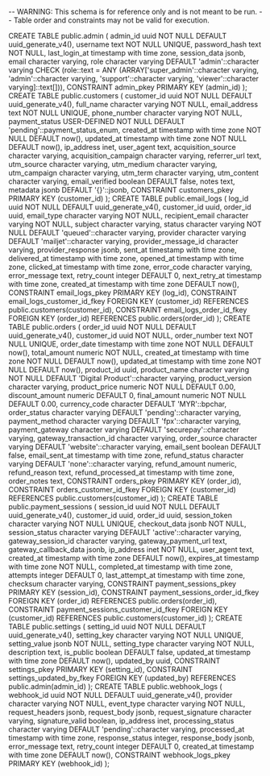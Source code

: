 -- WARNING: This schema is for reference only and is not meant to be run.
-- Table order and constraints may not be valid for execution.

CREATE TABLE public.admin (
  admin_id uuid NOT NULL DEFAULT uuid_generate_v4(),
  username text NOT NULL UNIQUE,
  password_hash text NOT NULL,
  last_login_at timestamp with time zone,
  session_data jsonb,
  email character varying,
  role character varying DEFAULT 'admin'::character varying CHECK (role::text = ANY (ARRAY['super_admin'::character varying, 'admin'::character varying, 'support'::character varying, 'viewer'::character varying]::text[])),
  CONSTRAINT admin_pkey PRIMARY KEY (admin_id)
);
CREATE TABLE public.customers (
  customer_id uuid NOT NULL DEFAULT uuid_generate_v4(),
  full_name character varying NOT NULL,
  email_address text NOT NULL UNIQUE,
  phone_number character varying NOT NULL,
  payment_status USER-DEFINED NOT NULL DEFAULT 'pending'::payment_status_enum,
  created_at timestamp with time zone NOT NULL DEFAULT now(),
  updated_at timestamp with time zone NOT NULL DEFAULT now(),
  ip_address inet,
  user_agent text,
  acquisition_source character varying,
  acquisition_campaign character varying,
  referrer_url text,
  utm_source character varying,
  utm_medium character varying,
  utm_campaign character varying,
  utm_term character varying,
  utm_content character varying,
  email_verified boolean DEFAULT false,
  notes text,
  metadata jsonb DEFAULT '{}'::jsonb,
  CONSTRAINT customers_pkey PRIMARY KEY (customer_id)
);
CREATE TABLE public.email_logs (
  log_id uuid NOT NULL DEFAULT uuid_generate_v4(),
  customer_id uuid,
  order_id uuid,
  email_type character varying NOT NULL,
  recipient_email character varying NOT NULL,
  subject character varying,
  status character varying NOT NULL DEFAULT 'queued'::character varying,
  provider character varying DEFAULT 'mailjet'::character varying,
  provider_message_id character varying,
  provider_response jsonb,
  sent_at timestamp with time zone,
  delivered_at timestamp with time zone,
  opened_at timestamp with time zone,
  clicked_at timestamp with time zone,
  error_code character varying,
  error_message text,
  retry_count integer DEFAULT 0,
  next_retry_at timestamp with time zone,
  created_at timestamp with time zone DEFAULT now(),
  CONSTRAINT email_logs_pkey PRIMARY KEY (log_id),
  CONSTRAINT email_logs_customer_id_fkey FOREIGN KEY (customer_id) REFERENCES public.customers(customer_id),
  CONSTRAINT email_logs_order_id_fkey FOREIGN KEY (order_id) REFERENCES public.orders(order_id)
);
CREATE TABLE public.orders (
  order_id uuid NOT NULL DEFAULT uuid_generate_v4(),
  customer_id uuid NOT NULL,
  order_number text NOT NULL UNIQUE,
  order_date timestamp with time zone NOT NULL DEFAULT now(),
  total_amount numeric NOT NULL,
  created_at timestamp with time zone NOT NULL DEFAULT now(),
  updated_at timestamp with time zone NOT NULL DEFAULT now(),
  product_id uuid,
  product_name character varying NOT NULL DEFAULT 'Digital Product'::character varying,
  product_version character varying,
  product_price numeric NOT NULL DEFAULT 0.00,
  discount_amount numeric DEFAULT 0,
  final_amount numeric NOT NULL DEFAULT 0.00,
  currency_code character DEFAULT 'MYR'::bpchar,
  order_status character varying DEFAULT 'pending'::character varying,
  payment_method character varying DEFAULT 'fpx'::character varying,
  payment_gateway character varying DEFAULT 'securepay'::character varying,
  gateway_transaction_id character varying,
  order_source character varying DEFAULT 'website'::character varying,
  email_sent boolean DEFAULT false,
  email_sent_at timestamp with time zone,
  refund_status character varying DEFAULT 'none'::character varying,
  refund_amount numeric,
  refund_reason text,
  refund_processed_at timestamp with time zone,
  order_notes text,
  CONSTRAINT orders_pkey PRIMARY KEY (order_id),
  CONSTRAINT orders_customer_id_fkey FOREIGN KEY (customer_id) REFERENCES public.customers(customer_id)
);
CREATE TABLE public.payment_sessions (
  session_id uuid NOT NULL DEFAULT uuid_generate_v4(),
  customer_id uuid,
  order_id uuid,
  session_token character varying NOT NULL UNIQUE,
  checkout_data jsonb NOT NULL,
  session_status character varying DEFAULT 'active'::character varying,
  gateway_session_id character varying,
  gateway_payment_url text,
  gateway_callback_data jsonb,
  ip_address inet NOT NULL,
  user_agent text,
  created_at timestamp with time zone DEFAULT now(),
  expires_at timestamp with time zone NOT NULL,
  completed_at timestamp with time zone,
  attempts integer DEFAULT 0,
  last_attempt_at timestamp with time zone,
  checksum character varying,
  CONSTRAINT payment_sessions_pkey PRIMARY KEY (session_id),
  CONSTRAINT payment_sessions_order_id_fkey FOREIGN KEY (order_id) REFERENCES public.orders(order_id),
  CONSTRAINT payment_sessions_customer_id_fkey FOREIGN KEY (customer_id) REFERENCES public.customers(customer_id)
);
CREATE TABLE public.settings (
  setting_id uuid NOT NULL DEFAULT uuid_generate_v4(),
  setting_key character varying NOT NULL UNIQUE,
  setting_value jsonb NOT NULL,
  setting_type character varying NOT NULL,
  description text,
  is_public boolean DEFAULT false,
  updated_at timestamp with time zone DEFAULT now(),
  updated_by uuid,
  CONSTRAINT settings_pkey PRIMARY KEY (setting_id),
  CONSTRAINT settings_updated_by_fkey FOREIGN KEY (updated_by) REFERENCES public.admin(admin_id)
);
CREATE TABLE public.webhook_logs (
  webhook_id uuid NOT NULL DEFAULT uuid_generate_v4(),
  provider character varying NOT NULL,
  event_type character varying NOT NULL,
  request_headers jsonb,
  request_body jsonb,
  request_signature character varying,
  signature_valid boolean,
  ip_address inet,
  processing_status character varying DEFAULT 'pending'::character varying,
  processed_at timestamp with time zone,
  response_status integer,
  response_body jsonb,
  error_message text,
  retry_count integer DEFAULT 0,
  created_at timestamp with time zone DEFAULT now(),
  CONSTRAINT webhook_logs_pkey PRIMARY KEY (webhook_id)
);